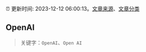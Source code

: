 :alarm_clock: 更新时间: 2023-12-12 06:00:13。[文章来源](/README.md)、[文章分类](/TAGS.md)

## OpenAI


> 关键字：`OpenAI`、`Open AI`



